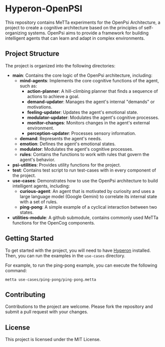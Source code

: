 # Hyperon-OpenPSI

This repository contains MeTTa experiments for the OpenPsi Architecture, a project to create a cognitive architecture based on the principles of self-organizing systems. OpenPsi aims to provide a framework for building intelligent agents that can learn and adapt in complex environments.

## Project Structure

The project is organized into the following directories:

- **main**: Contains the core logic of the OpenPsi architecture, including:
  - **mind-agents**: Implements the core cognitive functions of the agent, such as:
    - **action-planner**: A hill-climbing planner that finds a sequence of actions to achieve a goal.
    - **demand-updater**: Manages the agent's internal "demands" or motivations.
    - **feeling-updater**: Updates the agent's emotional state.
    - **modulator-updater**: Modulates the agent's cognitive processes.
    - **monitor-changes**: Monitors changes in the agent's external environment.
    - **perception-updater**: Processes sensory information.
  - **demand**: Represents the agent's needs.
  - **emotion**: Defines the agent's emotional states.
  - **modulator**: Modulates the agent's cognitive processes.
  - **rules**: Contains the functions to work with rules that govern the agent's behavior.
- **psi-utilities**: Provides utility functions for the project.
- **test**: Contains test script to run test-cases with in every component of the project.
- **use-cases**: Demonstrates how to use the OpenPsi architecture to build intelligent agents, including:
  - **curious-agent**: An agent that is motivated by curiosity and uses a large language model (Google Gemini) to correlate its internal state with a set of rules.
  - **ping-pong**: A simple example of a cyclical interaction between two states.
- **utilities-module**: A github submodule, contains commonly used MeTTa functions for the OpenCog components.

## Getting Started

To get started with the project, you will need to have [Hyperon](https://github.com/trueagi/hyperon-experimental) installed. Then, you can run the examples in the `use-cases` directory.

For example, to run the ping-pong example, you can execute the following command:

```
metta use-cases/ping-pong/ping-pong.metta
```

## Contributing

Contributions to the project are welcome. Please fork the repository and submit a pull request with your changes.

## License

This project is licensed under the MIT License.

